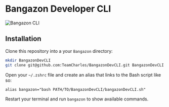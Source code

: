 # Bangazon Developer CLI

![Bangazon CLI](https://i.imgur.com/CVv004t.png)

## Installation

Clone this repository into a your `Bangazon` directory:

```sh
mkdir BangazonDevCLI
git clone git@github.com:TeamCharles/BangazonDevCLI.git BangazonDevCLI
```

Open your `~/.zshrc` file and create an alias that links to the Bash script like so:

`alias bangazon="bash PATH/TO/BangazonDevCLI/bangazonDevCLI.sh"`

Restart your terminal and run `bangazon` to show available commands.
